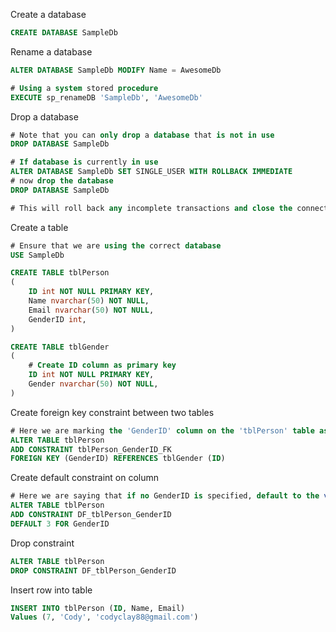 
Create a database
```sql
CREATE DATABASE SampleDb
```

Rename a database
```sql
ALTER DATABASE SampleDb MODIFY Name = AwesomeDb

# Using a system stored procedure
EXECUTE sp_renameDB 'SampleDb', 'AwesomeDb'
```

Drop a database 

```sql
# Note that you can only drop a database that is not in use
DROP DATABASE SampleDb

# If database is currently in use
ALTER DATABASE SampleDb SET SINGLE_USER WITH ROLLBACK IMMEDIATE
# now drop the database
DROP DATABASE SampleDb

# This will roll back any incomplete transactions and close the connection to the database
```

Create a table 
```sql
# Ensure that we are using the correct database
USE SampleDb

CREATE TABLE tblPerson 
(
    ID int NOT NULL PRIMARY KEY,
    Name nvarchar(50) NOT NULL,
    Email nvarchar(50) NOT NULL,
    GenderID int,
)

CREATE TABLE tblGender
(
    # Create ID column as primary key
    ID int NOT NULL PRIMARY KEY,
    Gender nvarchar(50) NOT NULL,
)
```

Create foreign key constraint between two tables
```sql
# Here we are marking the 'GenderID' column on the 'tblPerson' table as a Foreign Key to the `ID` column on the `tblGender` table
ALTER TABLE tblPerson 
ADD CONSTRAINT tblPerson_GenderID_FK 
FOREIGN KEY (GenderID) REFERENCES tblGender (ID) 
```

Create default constraint on column
```sql
# Here we are saying that if no GenderID is specified, default to the value of 3
ALTER TABLE tblPerson 
ADD CONSTRAINT DF_tblPerson_GenderID
DEFAULT 3 FOR GenderID
```

Drop constraint
```sql
ALTER TABLE tblPerson
DROP CONSTRAINT DF_tblPerson_GenderID
```

Insert row into table
```sql
INSERT INTO tblPerson (ID, Name, Email) 
Values (7, 'Cody', 'codyclay88@gmail.com')
```
